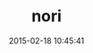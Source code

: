 ---
layout: post
title:  "nori"
repo:   "savonrb/nori"
date:   2015-02-18 10:45:41
gemurl: https://github.com/savonrb/nori
---